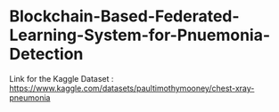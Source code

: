 # Blockchain-Based-Federated-Learning-System-for-Pnuemonia-Detection
Link for the Kaggle Dataset : https://www.kaggle.com/datasets/paultimothymooney/chest-xray-pneumonia
